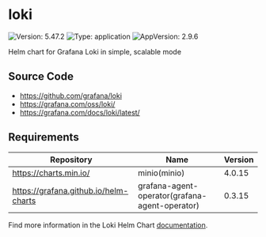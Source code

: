 # loki

![Version: 5.47.2](https://img.shields.io/badge/Version-5.47.2-informational?style=flat-square) ![Type: application](https://img.shields.io/badge/Type-application-informational?style=flat-square) ![AppVersion: 2.9.6](https://img.shields.io/badge/AppVersion-2.9.6-informational?style=flat-square)

Helm chart for Grafana Loki in simple, scalable mode

## Source Code

- <https://github.com/grafana/loki>
- <https://grafana.com/oss/loki/>
- <https://grafana.com/docs/loki/latest/>

## Requirements

| Repository                            | Name                                           | Version |
| ------------------------------------- | ---------------------------------------------- | ------- |
| <https://charts.min.io/>                | minio(minio)                                   | 4.0.15  |
| <https://grafana.github.io/helm-charts> | grafana-agent-operator(grafana-agent-operator) | 0.3.15  |

Find more information in the Loki Helm Chart [documentation](https://grafana.com/docs/loki/next/installation/helm).
